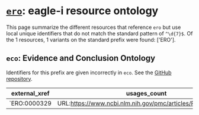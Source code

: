 # [`ero`](https://bioregistry.io/ero): eagle-i resource ontology

This page summarize the different resources that reference `ero`
but use local unique identifiers that do not match the standard pattern of
`^\d{7}$`. Of the 1 resources,
1 variants on the standard prefix were found: ['ERO'].

## `eco`: Evidence and Conclusion Ontology

Identifiers for this prefix are given incorrectly in `eco`. See the [GitHub repository](https://github.com/evidenceontology/evidenceontology).

| external_xref                                                           |   usages_count | usages                                                    |
|-------------------------------------------------------------------------|----------------|-----------------------------------------------------------|
| `ERO:0000329|URL:https://www.ncbi.nlm.nih.gov/pmc/articles/PMC3907272/` |              1 | [ECO:0007043](http://purl.obolibrary.org/obo/ECO_0007043) |

